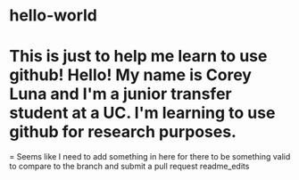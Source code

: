# hello-world
This is just to help me learn to use github!
Hello!
My name is Corey Luna and I'm a junior transfer student at a UC. I'm learning to use github for research purposes.
=
=
Seems like I need to add something in here for there to be something valid to compare to the branch and submit a pull request
readme_edits
